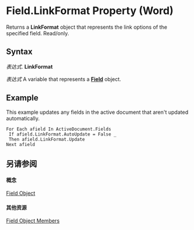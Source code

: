 
# Field.LinkFormat Property (Word)

Returns a  **LinkFormat** object that represents the link options of the specified field. Read/only.


## Syntax

 _表达式_. **LinkFormat**

 _表达式_ A variable that represents a **[Field](75139aa4-89f4-2ffb-b964-8dc805b9a32b.md)** object.


## Example

This example updates any fields in the active document that aren't updated automatically.


```
For Each afield In ActiveDocument.Fields 
 If afield.LinkFormat.AutoUpdate = False _ 
 Then afield.LinkFormat.Update 
Next afield
```


## 另请参阅


#### 概念


[Field Object](75139aa4-89f4-2ffb-b964-8dc805b9a32b.md)
#### 其他资源


[Field Object Members](http://msdn.microsoft.com/library/6920f70a-3164-ce35-3b6d-01edb32fc02b%28Office.15%29.aspx)